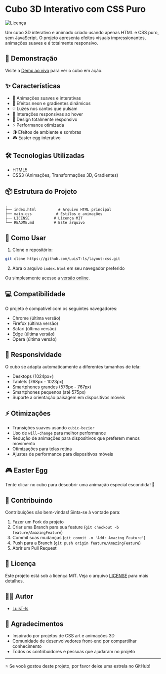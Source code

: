 # Cubo 3D Interativo com CSS Puro

![Licença](https://img.shields.io/badge/license-MIT-blue.svg)

Um cubo 3D interativo e animado criado usando apenas HTML e CSS puro, sem JavaScript. O projeto apresenta efeitos visuais impressionantes, animações suaves e é totalmente responsivo.

## 🚀 Demonstração

Visite a [Demo ao vivo](https://luist-ls.github.io/layout-css) para ver o cubo em ação.

## ✨ Características

- 🎨 Animações suaves e interativas
- 🌈 Efeitos neon e gradientes dinâmicos
- 💡 Luzes nos cantos que pulsam
- 🎯 Interações responsivas ao hover
- 📱 Design totalmente responsivo
- ⚡ Performance otimizada
- 🌗 Efeitos de ambiente e sombras
- 🎮 Easter egg interativo

## 🛠️ Tecnologias Utilizadas

- HTML5
- CSS3 (Animações, Transformações 3D, Gradientes)

## 📦 Estrutura do Projeto

```
.
├── index.html          # Arquivo HTML principal
├── main.css           # Estilos e animações
├── LICENSE           # Licença MIT
└── README.md         # Este arquivo
```

## 🚀 Como Usar

1. Clone o repositório:

```bash
git clone https://github.com/LuisT-ls/layout-css.git
```

2. Abra o arquivo `index.html` em seu navegador preferido

Ou simplesmente acesse a [versão online](https://luist-ls.github.io/layout-css).

## 💻 Compatibilidade

O projeto é compatível com os seguintes navegadores:

- Chrome (última versão)
- Firefox (última versão)
- Safari (última versão)
- Edge (última versão)
- Opera (última versão)

## 📱 Responsividade

O cubo se adapta automaticamente a diferentes tamanhos de tela:

- Desktops (1024px+)
- Tablets (768px - 1023px)
- Smartphones grandes (576px - 767px)
- Smartphones pequenos (até 575px)
- Suporte a orientação paisagem em dispositivos móveis

## ⚡ Otimizações

- Transições suaves usando `cubic-bezier`
- Uso de `will-change` para melhor performance
- Redução de animações para dispositivos que preferem menos movimento
- Otimizações para telas retina
- Ajustes de performance para dispositivos móveis

## 🎮 Easter Egg

Tente clicar no cubo para descobrir uma animação especial escondida! 🎉

## 🤝 Contribuindo

Contribuições são bem-vindas! Sinta-se à vontade para:

1. Fazer um Fork do projeto
2. Criar uma Branch para sua feature (`git checkout -b feature/AmazingFeature`)
3. Commit suas mudanças (`git commit -m 'Add: Amazing Feature'`)
4. Push para a Branch (`git push origin feature/AmazingFeature`)
5. Abrir um Pull Request

## 📄 Licença

Este projeto está sob a licença MIT. Veja o arquivo [LICENSE](LICENSE) para mais detalhes.

## 👨‍💻 Autor

- [LuisT-ls](https://github.com/LuisT-ls)

## 🌟 Agradecimentos

- Inspirado por projetos de CSS art e animações 3D
- Comunidade de desenvolvedores front-end por compartilhar conhecimento
- Todos os contribuidores e pessoas que ajudaram no projeto

---

⭐️ Se você gostou deste projeto, por favor deixe uma estrela no GitHub!
